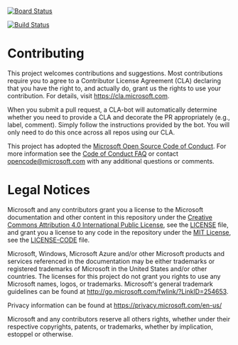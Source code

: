 [![Board Status](https://dev.azure.com/wangershaohui/158fe5dd-83fb-4fec-88eb-85ea30c737f8/d73fe183-9429-4641-87ce-d4b1d5b77eda/_apis/work/boardbadge/1603f0a2-a7e4-454e-95fa-856a67b42ec0?columnOptions=1)](https://dev.azure.com/wangershaohui/158fe5dd-83fb-4fec-88eb-85ea30c737f8/_boards/board/t/d73fe183-9429-4641-87ce-d4b1d5b77eda/Microsoft.EpicCategory)


[![Build Status](https://dev.azure.com/wangershaohui/MyFirstDevOps/_apis/build/status/wanghui2019.pipelines-java?branchName=master)](https://dev.azure.com/wangershaohui/MyFirstDevOps/_build/latest?definitionId=1&branchName=master)

# Contributing

This project welcomes contributions and suggestions.  Most contributions require you to agree to a
Contributor License Agreement (CLA) declaring that you have the right to, and actually do, grant us
the rights to use your contribution. For details, visit https://cla.microsoft.com.

When you submit a pull request, a CLA-bot will automatically determine whether you need to provide
a CLA and decorate the PR appropriately (e.g., label, comment). Simply follow the instructions
provided by the bot. You will only need to do this once across all repos using our CLA.

This project has adopted the [Microsoft Open Source Code of Conduct](https://opensource.microsoft.com/codeofconduct/).
For more information see the [Code of Conduct FAQ](https://opensource.microsoft.com/codeofconduct/faq/) or
contact [opencode@microsoft.com](mailto:opencode@microsoft.com) with any additional questions or comments.

# Legal Notices

Microsoft and any contributors grant you a license to the Microsoft documentation and other content
in this repository under the [Creative Commons Attribution 4.0 International Public License](https://creativecommons.org/licenses/by/4.0/legalcode),
see the [LICENSE](LICENSE) file, and grant you a license to any code in the repository under the [MIT License](https://opensource.org/licenses/MIT), see the
[LICENSE-CODE](LICENSE-CODE) file.

Microsoft, Windows, Microsoft Azure and/or other Microsoft products and services referenced in the documentation
may be either trademarks or registered trademarks of Microsoft in the United States and/or other countries.
The licenses for this project do not grant you rights to use any Microsoft names, logos, or trademarks.
Microsoft's general trademark guidelines can be found at http://go.microsoft.com/fwlink/?LinkID=254653.

Privacy information can be found at https://privacy.microsoft.com/en-us/

Microsoft and any contributors reserve all others rights, whether under their respective copyrights, patents,
or trademarks, whether by implication, estoppel or otherwise.
